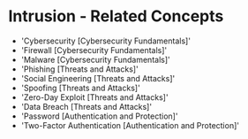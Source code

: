 # Intrusion - Related Concepts

- 'Cybersecurity [Cybersecurity Fundamentals]'
- 'Firewall [Cybersecurity Fundamentals]'
- 'Malware [Cybersecurity Fundamentals]'
- 'Phishing [Threats and Attacks]'
- 'Social Engineering [Threats and Attacks]'
- 'Spoofing [Threats and Attacks]'
- 'Zero-Day Exploit [Threats and Attacks]'
- 'Data Breach [Threats and Attacks]'
- 'Password [Authentication and Protection]'
- 'Two-Factor Authentication [Authentication and Protection]'
